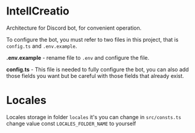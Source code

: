 # IntellCreatio

Architecture for Discord bot, for convenient operation.

To configure the bot, you must refer to two files in this project, that is `config.ts` and `.env.example`.

**.env.example** - rename file to `.env` and configure the file.

**config.ts** - This file is needed to fully configure the bot, you can also add those fields you want but be careful with those fields that already exist.

# Locales

Locales storage in folder `locales` it's you can change in `src/consts.ts` change value const `LOCALES_FOLDER_NAME` to yourself
